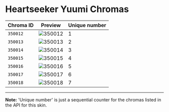 # Heartseeker Yuumi Chromas

| Chroma ID | Preview | Unique number |
|---|---|---|
| `350012` | ![350012](https://raw.communitydragon.org/latest/plugins/rcp-be-lol-game-data/global/default/v1/champion-chroma-images/350/350012.png) | 1 |
| `350013` | ![350013](https://raw.communitydragon.org/latest/plugins/rcp-be-lol-game-data/global/default/v1/champion-chroma-images/350/350013.png) | 2 |
| `350014` | ![350014](https://raw.communitydragon.org/latest/plugins/rcp-be-lol-game-data/global/default/v1/champion-chroma-images/350/350014.png) | 3 |
| `350015` | ![350015](https://raw.communitydragon.org/latest/plugins/rcp-be-lol-game-data/global/default/v1/champion-chroma-images/350/350015.png) | 4 |
| `350016` | ![350016](https://raw.communitydragon.org/latest/plugins/rcp-be-lol-game-data/global/default/v1/champion-chroma-images/350/350016.png) | 5 |
| `350017` | ![350017](https://raw.communitydragon.org/latest/plugins/rcp-be-lol-game-data/global/default/v1/champion-chroma-images/350/350017.png) | 6 |
| `350018` | ![350018](https://raw.communitydragon.org/latest/plugins/rcp-be-lol-game-data/global/default/v1/champion-chroma-images/350/350018.png) | 7 |

---

**Note:** 'Unique number' is just a sequential counter for the chromas listed in the API for this skin.